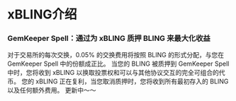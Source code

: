 # xBLING介绍
### GemKeeper Spell：通过为 xBLING 质押 BLING 来最大化收益
对于交易所的每次交换，0.05% 的交换费用将按照 BLING 的形式分配，与您在 GemKeeper Spell 中的份额成正比。 当您的 BLING 被质押到 GemKeeper Spell 中时，您将收到 xBLING 以换取投票权和可以与其他协议交互的完全可组合的代币。
您的 xBLING 正在复利，当您取消质押时，您将收到所有最初存入的 BLING 以及任何额外费用。
更新中～～